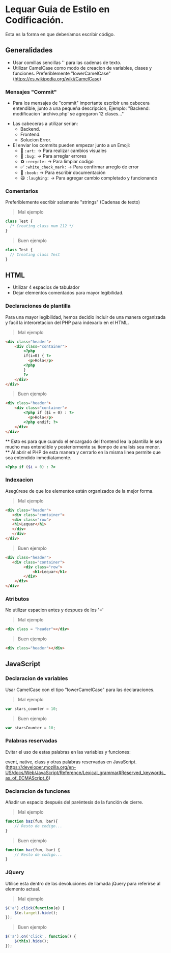 # Lequar Guia de Estilo en Codificación.
Esta es la forma en que deberíamos escribir código.

## Generalidades

* Usar comillas sencillas '' para las cadenas de texto.
* Utilizar CamelCase como modo de creacion de variables, clases y funciones. Preferiblemente "lowerCamelCase" (https://es.wikipedia.org/wiki/CamelCase)

### Mensajes "Commit"

* Para los mensajes de "commit" importante escribir una cabecera entendible, junto a una pequeña descripcion, Ejemplo: "Backend: modificacion 'archivo.php' se agregaron 12 clases..."
- Las cabeceras a utilizar serian:
   * Backend.
   * Frontend.
   * Solucion Error.
- El enviar los commits pueden empezar junto a un Emoji:
   * :art: `:art:` -> Para realizar cambios visuales
   * :bug: `:bug:` -> Para arreglar errores
   * :recycle: `:recycle:` -> Para limpiar codigo 
   * :white_check_mark: `:white_check_mark:` -> Para confirmar arreglo de error
   * :book: `:book:` -> Para escribir documentación
   * :laughing: `:laughing:` -> Para agregar cambio completado y funcionando

### Comentarios

Preferiblemente escribir solamente "strings" (Cadenas de texto)

> Mal ejemplo

```php
class Test {
  /* Creating class num 212 */
}
```

> Buen ejemplo

```php
class Test {
  // Creating class Test
}
```

## HTML

* Utilizar 4 espacios de tabulador
* Dejar elementos comentados para mayor legibilidad.

### Declaraciones de plantilla

Para una mayor legibilidad, hemos decidio incluir de una manera organizada y facil la interoretacion del PHP para indexarlo en el HTML.

> Mal ejemplo

```html
<div class="header">
    <div class="container">
        <?php 
        if(i=0) { ?>
          <p>Hola</p>
        <?php 
        } 
        ?>
    </div>
</div>
```

> Buen ejemplo

```html
<div class="header">
    <div class="container">
        <?php if ($i = 0) : ?>
          <p>Hola</p>
        <?php endif; ?>
    </div>
</div>
```

** Esto es para que cuando el encargado del frontend lea la plantilla le sea mucho mas entendible y posteriormente su tiempo de analisis sea menor.
** Al abrir el PHP de esta manera y cerrarlo en la misma linea permite que sea entendido inmediatamente.

```php
<?php if ($i = 0) : ?>
```

### Indexacion

Asegúrese de que los elementos están organizados de la mejor forma.

> Mal ejemplo

```html
<div class="header">
   <div class="container">
   <div class="row">
   <h1>Lequar</h1>
   </div>
   </div>
</div>
```
> Buen ejemplo

```html
<div class="header">
   <div class="container">
        <div class="row">
            <h1>Lequar</h1>
        </div>
    </div>
</div>
```

### Atributos

No utilizar espacion antes y despues de los '='

> Mal ejemplo

```html
<div class = "header"></div>
```

> Buen ejemplo

```html
<div class="header"></div>
```

## JavaScript

### Declaracion de variables

Usar CamelCase con el tipo "lowerCamelCase" para las declaraciones.

> Mal ejemplo

```js
var stars_counter = 10;
```

> Buen ejemplo

```js
var starsCounter = 10;
```

### Palabras reservadas

Evitar el uso de estas palabras en las variables y funciones:

event, native, class y otras palabras reservadas en JavaScript. (https://developer.mozilla.org/en-US/docs/Web/JavaScript/Reference/Lexical_grammar#Reserved_keywords_as_of_ECMAScript_6)

### Declaracion de funciones

Añadir un espacio después del paréntesis de la función de cierre.

> Mal ejemplo


```js
function baz(fum, bar){
    // Resto de codigo...
}
```

> Buen ejemplo

```js
function baz(fum, bar) {
    // Resto de codigo...
}
```
### JQuery

Utilice esta dentro de las devoluciones de llamada jQuery para referirse al elemento actual.

> Mal ejemplo 

```js
$('a').click(function(e) {
    $(e.target).hide();
});
```
> Buen ejemplo

```js
$('a').on('click', function() {
    $(this).hide();
});
```

